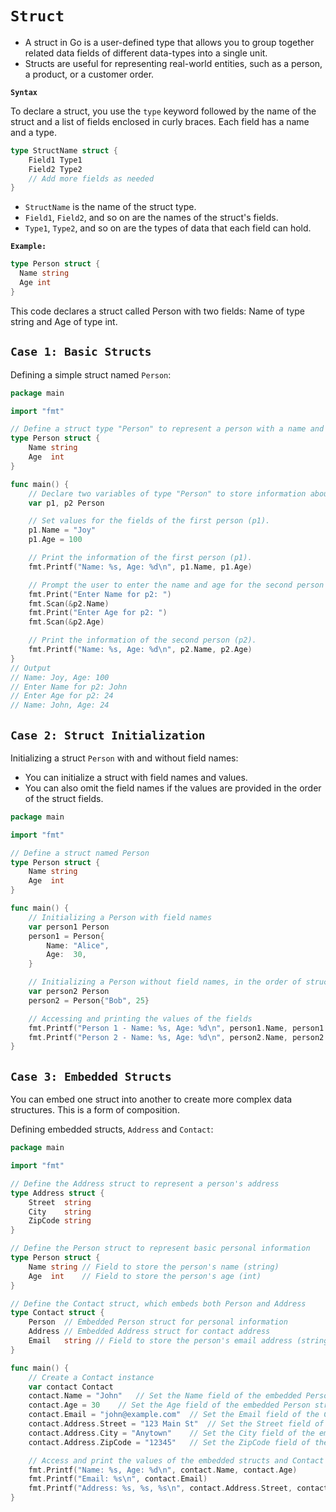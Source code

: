 
# `Struct`
- A struct in Go is a user-defined type that allows you to group together related data fields of different data-types into a single unit. 
- Structs are useful for representing real-world entities, such as a person, a product, or a customer order.

**`Syntax`**

To declare a struct, you use the `type` keyword followed by the name of the struct and a list of fields enclosed in curly braces. Each field has a name and a type.

```go
type StructName struct {
    Field1 Type1
    Field2 Type2
    // Add more fields as needed
}
```

- `StructName` is the name of the struct type.
- `Field1`, `Field2`, and so on are the names of the struct's fields.
- `Type1`, `Type2`, and so on are the types of data that each field can hold.

**`Example:`**
```go
type Person struct {
  Name string
  Age int
}
```

This code declares a struct called Person with two fields: Name of type string and Age of type int.

## `Case 1: Basic Structs`

Defining a simple struct named `Person`:

```go
package main

import "fmt"

// Define a struct type "Person" to represent a person with a name and age.
type Person struct {
	Name string
	Age  int
}

func main() {
	// Declare two variables of type "Person" to store information about two individuals.
	var p1, p2 Person

	// Set values for the fields of the first person (p1).
	p1.Name = "Joy"
	p1.Age = 100

	// Print the information of the first person (p1).
	fmt.Printf("Name: %s, Age: %d\n", p1.Name, p1.Age)

	// Prompt the user to enter the name and age for the second person (p2).
	fmt.Print("Enter Name for p2: ")
	fmt.Scan(&p2.Name)
	fmt.Print("Enter Age for p2: ")
	fmt.Scan(&p2.Age)

	// Print the information of the second person (p2).
	fmt.Printf("Name: %s, Age: %d\n", p2.Name, p2.Age)
}
// Output
// Name: Joy, Age: 100
// Enter Name for p2: John
// Enter Age for p2: 24
// Name: John, Age: 24
```

## `Case 2: Struct Initialization`

Initializing a struct `Person` with and without field names:
- You can initialize a struct with field names and values.
- You can also omit the field names if the values are provided in the order of the struct fields.

```go
package main

import "fmt"

// Define a struct named Person
type Person struct {
    Name string
    Age  int
}

func main() {
    // Initializing a Person with field names
    var person1 Person
    person1 = Person{
        Name: "Alice",
        Age:  30,
    }

    // Initializing a Person without field names, in the order of struct fields
    var person2 Person
    person2 = Person{"Bob", 25}

    // Accessing and printing the values of the fields
    fmt.Printf("Person 1 - Name: %s, Age: %d\n", person1.Name, person1.Age)
    fmt.Printf("Person 2 - Name: %s, Age: %d\n", person2.Name, person2.Age)
}
```

## `Case 3: Embedded Structs`

You can embed one struct into another to create more complex data structures. This is a form of composition.

Defining embedded structs, `Address` and `Contact`:

```go
package main

import "fmt"

// Define the Address struct to represent a person's address
type Address struct {
    Street  string
    City    string
    ZipCode string
}

// Define the Person struct to represent basic personal information
type Person struct {
    Name string // Field to store the person's name (string)
    Age  int    // Field to store the person's age (int)
}

// Define the Contact struct, which embeds both Person and Address
type Contact struct {
    Person  // Embedded Person struct for personal information
    Address // Embedded Address struct for contact address
    Email   string // Field to store the person's email address (string)
}

func main() {
    // Create a Contact instance
    var contact Contact
    contact.Name = "John"   // Set the Name field of the embedded Person struct
    contact.Age = 30    // Set the Age field of the embedded Person struct
    contact.Email = "john@example.com"  // Set the Email field of the Contact struct
    contact.Address.Street = "123 Main St"  // Set the Street field of the embedded Address struct
    contact.Address.City = "Anytown"    // Set the City field of the embedded Address struct
    contact.Address.ZipCode = "12345"   // Set the ZipCode field of the embedded Address struct

    // Access and print the values of the embedded structs and Contact fields
    fmt.Printf("Name: %s, Age: %d\n", contact.Name, contact.Age)
    fmt.Printf("Email: %s\n", contact.Email)
    fmt.Printf("Address: %s, %s, %s\n", contact.Address.Street, contact.Address.City, contact.Address.ZipCode)
}
```
